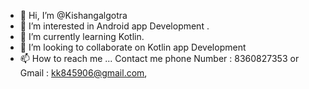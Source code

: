- 👋 Hi, I’m @Kishangalgotra
- 👀 I’m interested in Android app Development .
- 🌱 I’m currently learning Kotlin.
- 💞️ I’m looking to collaborate on Kotlin app Development
- 📫 How to reach me ... Contact me phone Number  : 8360827353 or Gmail : kk845906@gmail.com, 

<!---
Kishangalgotra/Kishangalgotra is a ✨ special ✨ repository because its `README.md` (this file) appears on your GitHub profile.
You can click the Preview link to take a look at your changes.
--->
